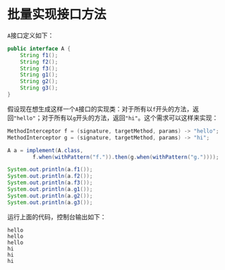 # 批量实现接口方法

`A`接口定义如下：

```java
public interface A {
    String f1();
    String f2();
    String f3();
    String g1();
    String g2();
    String g3();
}
```

假设现在想生成这样一个`A`接口的实现类：对于所有以`f`开头的方法，返回`"hello"`；对于所有以`g`开头的方法，返回`"hi"`。这个需求可以这样来实现：

```java
MethodInterceptor f = (signature, targetMethod, params) -> "hello";
MethodInterceptor g = (signature, targetMethod, params) -> "hi";

A a = implement(A.class, 
        f.when(withPattern("f.")).then(g.when(withPattern("g."))));

System.out.println(a.f1());
System.out.println(a.f2());
System.out.println(a.f3());
System.out.println(a.g1());
System.out.println(a.g2());
System.out.println(a.g3());
```

运行上面的代码，控制台输出如下：

```
hello
hello
hello
hi
hi
hi
```